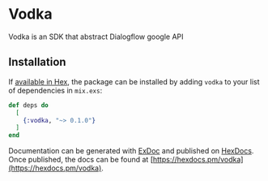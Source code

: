 # Vodka

Vodka is an SDK that abstract Dialogflow google API 

## Installation

If [available in Hex](https://hex.pm/docs/publish), the package can be installed
by adding `vodka` to your list of dependencies in `mix.exs`:

```elixir
def deps do
  [
    {:vodka, "~> 0.1.0"}
  ]
end
```

Documentation can be generated with [ExDoc](https://github.com/elixir-lang/ex_doc)
and published on [HexDocs](https://hexdocs.pm). Once published, the docs can
be found at [https://hexdocs.pm/vodka](https://hexdocs.pm/vodka).

